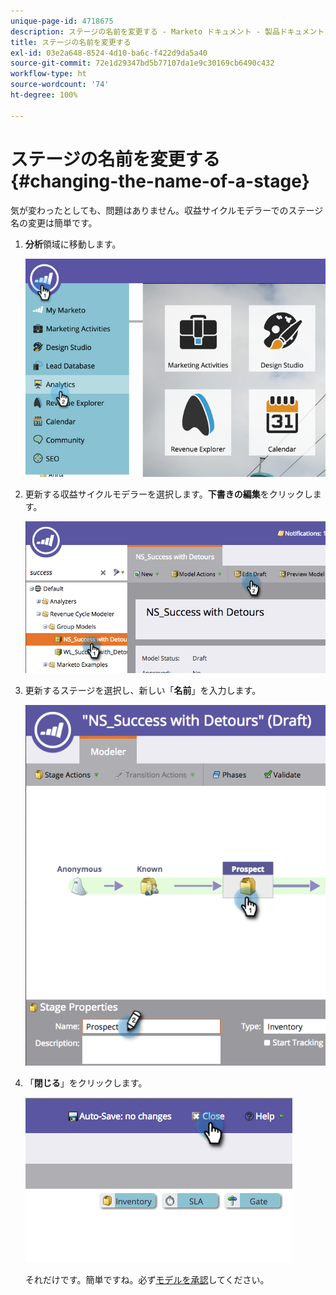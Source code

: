```yaml
---
unique-page-id: 4718675
description: ステージの名前を変更する - Marketo ドキュメント - 製品ドキュメント
title: ステージの名前を変更する
exl-id: 03e2a648-8524-4d10-ba6c-f422d9da5a40
source-git-commit: 72e1d29347bd5b77107da1e9c30169cb6490c432
workflow-type: ht
source-wordcount: '74'
ht-degree: 100%

---
```


# ステージの名前を変更する {#changing-the-name-of-a-stage}

気が変わったとしても、問題はありません。収益サイクルモデラーでのステージ名の変更は簡単です。

1. **分析**&#x200B;領域に移動します。

   ![](assets/image2015-4-27-23-3a18-3a34.png)

1. 更新する収益サイクルモデラーを選択します。**下書きの編集**&#x200B;をクリックします。

   ![](assets/image2015-4-27-17-3a36-3a33.png)

1. 更新するステージを選択し、新しい「**名前**」を入力します。

   ![](assets/image2015-4-27-17-3a40-3a46.png)

1. 「**閉じる**」をクリックします。

   ![](assets/image2015-4-27-17-3a41-3a51.png)

   それだけです。簡単ですね。必ず[モデルを承認](/help/marketo/product-docs/reporting/revenue-cycle-analytics/revenue-cycle-models/approve-unapprove-a-revenue-model.md)してください。
